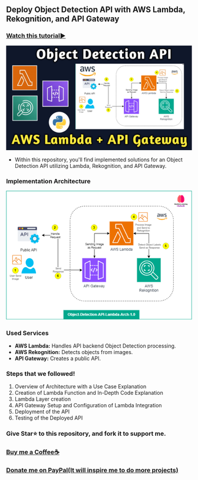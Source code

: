 ## Deploy Object Detection API with AWS Lambda, Rekognition, and API Gateway

### [Watch this tutorial►](https://youtu.be/YWmnD_QcZQU)
<img src="https://github.com/Spidy20/Object-Detection-API-Lambda/blob/master/yt_thumb.jpg">

- Within this repository, you'll find implemented solutions for an Object Detection API utilizing Lambda, Rekognition, and API Gateway.

### Implementation Architecture
<img src="https://github.com/Spidy20/Object-Detection-API-Lambda/blob/master/Object-Detection-API-Lambda-Arch-1.0.drawio.png">

### Used Services
- **AWS Lambda:** Handles API backend Object Detection processing.
- **AWS Rekognition:** Detects objects from images.
- **API Gateway:** Creates a public API.


### Steps that we followed!
1. Overview of Architecture with a Use Case Explanation
2. Creation of Lambda Function and In-Depth Code Explanation
3. Lambda Layer creation
4. API Gateway Setup and Configuration of Lambda Integration
5. Deployment of the API
6. Testing of the Deployed API


### Give Star⭐ to this repository, and fork it to support me. 

### [Buy me a Coffee☕](https://www.buymeacoffee.com/spidy20)
### [Donate me on PayPal(It will inspire me to do more projects)](https://www.paypal.me/spidy1820)